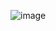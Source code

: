 ![image](https://user-images.githubusercontent.com/81418010/235059707-b83a7f3e-a4e9-40c9-81d1-edb83ae877fb.png)
